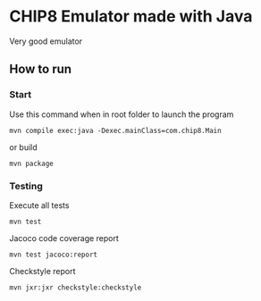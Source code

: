 # CHIP8 Emulator made with Java #

Very good emulator

## How to run ##

### Start

Use this command when in root folder to launch the program

```
mvn compile exec:java -Dexec.mainClass=com.chip8.Main
```

or build

```
mvn package
```

### Testing

Execute all tests

```
mvn test
```

Jacoco code coverage report

```
mvn test jacoco:report
```

Checkstyle report

```
mvn jxr:jxr checkstyle:checkstyle
```